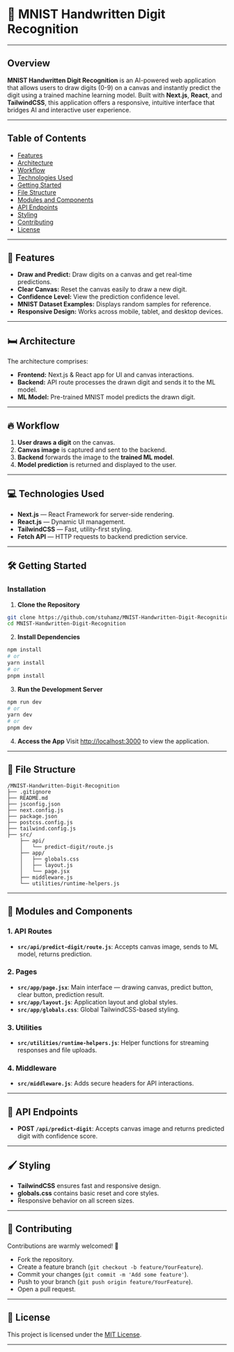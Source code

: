 # 🔢 MNIST Handwritten Digit Recognition


---

## Overview
**MNIST Handwritten Digit Recognition** is an AI-powered web application that allows users to draw digits (0-9) on a canvas and instantly predict the digit using a trained machine learning model. Built with **Next.js**, **React**, and **TailwindCSS**, this application offers a responsive, intuitive interface that bridges AI and interactive user experience.

---

## Table of Contents
- [Features](#features)
- [Architecture](#architecture)
- [Workflow](#workflow)
- [Technologies Used](#technologies-used)
- [Getting Started](#getting-started)
- [File Structure](#file-structure)
- [Modules and Components](#modules-and-components)
- [API Endpoints](#api-endpoints)
- [Styling](#styling)
- [Contributing](#contributing)
- [License](#license)

---

## 🌟 Features
- **Draw and Predict:** Draw digits on a canvas and get real-time predictions.
- **Clear Canvas:** Reset the canvas easily to draw a new digit.
- **Confidence Level:** View the prediction confidence level.
- **MNIST Dataset Examples:** Displays random samples for reference.
- **Responsive Design:** Works across mobile, tablet, and desktop devices.

---

## 🛏️ Architecture
The architecture comprises:
- **Frontend:** Next.js & React app for UI and canvas interactions.
- **Backend:** API route processes the drawn digit and sends it to the ML model.
- **ML Model:** Pre-trained MNIST model predicts the drawn digit.


---

## 🔥 Workflow
1. **User draws a digit** on the canvas.
2. **Canvas image** is captured and sent to the backend.
3. **Backend** forwards the image to the **trained ML model**.
4. **Model prediction** is returned and displayed to the user.

---

## 💻 Technologies Used
- **Next.js** — React Framework for server-side rendering.
- **React.js** — Dynamic UI management.
- **TailwindCSS** — Fast, utility-first styling.
- **Fetch API** — HTTP requests to backend prediction service.

---

## 🛠️ Getting Started

### Installation

1. **Clone the Repository**
```bash
git clone https://github.com/stuhamz/MNIST-Handwritten-Digit-Recognition.git
cd MNIST-Handwritten-Digit-Recognition
```

2. **Install Dependencies**
```bash
npm install
# or
yarn install
# or
pnpm install
```

3. **Run the Development Server**
```bash
npm run dev
# or
yarn dev
# or
pnpm dev
```

4. **Access the App**
Visit [http://localhost:3000](http://localhost:3000) to view the application.

---

## 📁 File Structure
```
/MNIST-Handwritten-Digit-Recognition
├── .gitignore
├── README.md
├── jsconfig.json
├── next.config.js
├── package.json
├── postcss.config.js
├── tailwind.config.js
├── src/
    ├── api/
    │   └── predict-digit/route.js
    ├── app/
    │   ├── globals.css
    │   ├── layout.js
    │   └── page.jsx
    ├── middleware.js
    └── utilities/runtime-helpers.js
```

---

## 📂 Modules and Components

### 1. API Routes
- **`src/api/predict-digit/route.js`**: Accepts canvas image, sends to ML model, returns prediction.

### 2. Pages
- **`src/app/page.jsx`**: Main interface — drawing canvas, predict button, clear button, prediction result.
- **`src/app/layout.js`**: Application layout and global styles.
- **`src/app/globals.css`**: Global TailwindCSS-based styling.

### 3. Utilities
- **`src/utilities/runtime-helpers.js`**: Helper functions for streaming responses and file uploads.

### 4. Middleware
- **`src/middleware.js`**: Adds secure headers for API interactions.

---

## 🔢 API Endpoints
- **POST `/api/predict-digit`**: Accepts canvas image and returns predicted digit with confidence score.

---

## 🖌️ Styling
- **TailwindCSS** ensures fast and responsive design.
- **globals.css** contains basic reset and core styles.
- Responsive behavior on all screen sizes.

---

## 🤝 Contributing
Contributions are warmly welcomed! 🌟

- Fork the repository.
- Create a feature branch (`git checkout -b feature/YourFeature`).
- Commit your changes (`git commit -m 'Add some feature'`).
- Push to your branch (`git push origin feature/YourFeature`).
- Open a pull request.

---

## 📜 License
This project is licensed under the [MIT License](LICENSE).

---
